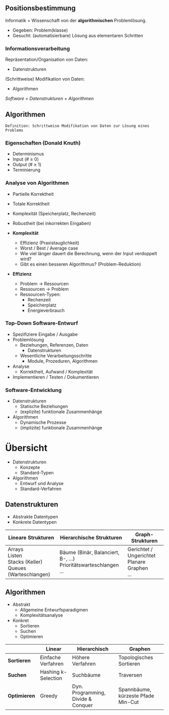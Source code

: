 
## Positionsbestimmung
Informatik = Wissenschaft von der **algorithmischen** Problemlösung.
- Gegeben: Problem(klasse)
- Gesucht: (automatisierbare) Lösung aus elementaren Schritten

### Informationsverarbeitung
Repräsentation/Organisation von Daten:
- Datenstrukturen

(Schrittweise) Modifikation von Daten:
- Algorithmen

*Software = Datenstrukturen + Algorithmen*

## Algorithmen
```text
Definition: Schrittweise Modifikation von Daten zur Lösung eines Problems
```

### Eigenschaften (Donald Knuth)
- Determinismus
- Input (# $\geq$ 0)
- Output (# $\geq$ 1)
- Terminierung

### Analyse von Algorithmen
- Partielle Korrektheit
- Totale Korrektheit
- Komplexität (Speicherplatz, Rechenzeit)
- Robustheit (bei inkorrekten Eingaben)

- **Komplexität**
  - Effizienz (Praxistauglichkeit)
  - Worst / Best / Average case
  - Wie viel länger dauert die Berechnung, wenn der Input verdoppelt wird?
  - Gibt es einen besseren Algorithmus? (Problem-Reduktion)
- **Effizienz**
  - Problem $\rightarrow$ Ressourcen
  - Ressourcen $\rightarrow$ Problem
  - Ressourcen-Typen:
    - Rechenzeit
    - Speicherplatz
    - Energieverbrauch

### Top-Down Software-Entwurf
- Spezifiziere Eingabe / Ausgabe
- Problemlösung
  - Beziehungen, Referenzen, Daten
    - Datenstrukturen
  - Wesentliche Verarbeitungsschritte
    - Module, Prozeduren, Algorithmen
- Analyse
  - Korrektheit, Aufwand / Komplexität
- Implementieren / Testen / Dokumentieren

### Software-Entwicklung
- Datenstrukturen
  - Statische Beziehungen
  - (explizite) funktionale Zusammenhänge
- Algorithmen
  - Dynamische Prozesse
  - (implizite) funktionale Zusammenhänge

# Übersicht
- Datenstrukturen
  - Konzepte
  - Standard-Typen
- Algorithmen
  - Entwurf und Analyse
  - Standard-Verfahren

## Datenstrukturen
- Abstrakte Datentypen
- Konkrete Datentypen

| Lineare Strukturen | Hierarchische Strukturen | Graph-Strukturen |
| ------------------ | ------------------------ | -----------------|
| Arrays <br> Listen <br> Stacks (Keller) <br> Queues (Warteschlangen) | Bäume (Binär, Balanciert, B-, ...) <br> Prioritätswarteschlangen <br> ... | Gerichtet / Ungerichtet <br> Planare Graphen <br> ... |

## Algorithmen
- Abstrakt
  - Allgemeine Entwurfsparadigmen
  - Komplexitätsanalyse
- Konkret
  - Sortieren
  - Suchen
  - Optimieren

| | **Linear** | **Hierarchisch** | **Graphen** |
|-|------------|--------------|---------|
| **Sortieren** | Einfache Verfahren | Höhere Verfahren | Topologisches Sortieren |
| **Suchen** | Hashing k-Selection | Suchbäume | Traversen |
| **Optimieren** | Greedy | Dyn. Programming, Divide & Conquer | Spannbäume, kürzeste Pfade Min-Cut |